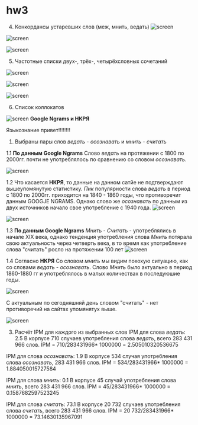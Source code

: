 # hw3
4. Конкордансы устаревших слов (меж, мнить, ведать)
![screen](https://github.com/FrSimonFr/hw3/blob/master/2.jpg)

![screen](https://github.com/FrSimonFr/hw3/blob/master/3.jpg)

![screen](https://github.com/FrSimonFr/hw3/blob/master/44.jpg)

5. Частотные списки двух-, трёх-, четырёхсловных сочетаний

![screen](https://github.com/FrSimonFr/hw3/blob/master/5.jpg)

![screen](https://github.com/FrSimonFr/hw3/blob/master/6.jpg)

![screen](https://github.com/FrSimonFr/hw3/blob/master/7.jpg)

6. Список коллокатов

![screen](https://github.com/FrSimonFr/hw3/blob/master/8.jpg)
**Google Ngrams и НКРЯ**

Языкознание привет!!!!!!!!

1. Выбраны пары слов *ведать* - *осознавать* и *мнить* - *считать* 

1.1 **По данным Google Ngrams**
Слово *ведать* на протяжении с 1800 по 2000гг. почти не употреблялось по сравнению со словом *осознавать*.

![screen](https://github.com/FrSimonFr/hw3/blob/master/GOOG.jpg)

 
1.2 Что касается **НКРЯ**, то данные на данном сатйе не подтверждают вышеупомянутую статистику. 
_Пик_ популярности слова *ведать* в период с 1800 по 2000гг. приходится на 1840 - 1860 годы, что противоречит данным GOOGJE NGRAMS. Однако слово же *осознавать* по данным из двух источников начало свое употребление с 1940 года. 
![screen](https://github.com/FrSimonFr/hw3/blob/master/NKRA.jpg)

![screen](https://github.com/FrSimonFr/hw3/blob/master/NKRA2.jpg)

1.3 **По данным Google Ngrams**
*Мнить* - *Считать* - употреблялись в начале XIX века, однако тенденция употребления слова *Мнить* потярала свою актуальность через четверть века, в то время как употребление слова "считать" росло на протяжении 100 лет
![screen](https://github.com/FrSimonFr/hw3/blob/master/GOOG2.jpg)


1.4 Согласно **НКРЯ**
Со словом *мнить* мы видим похохую ситуацию, как со словами *ведать* - *осознавать*. Слово *Мнить* было актуально в период 1860-1880 гг и употреблялось в малых количествах в последуюшие годы.

![screen](https://github.com/FrSimonFr/hw3/blob/master/NKRA3.jpg)

С актуальным по сегодняшняй день словом "считать" - нет противоречий на сайтах упомянятух выше.

![screen](https://github.com/FrSimonFr/hw3/blob/master/NKRA4.jpg)

3. Расчёт IPM для каждого из выбранных слов
IPM для слова *ведать*: 2.5
В корпусе 710 случаев употребления слова *ведать*, всего 283 431 966 слов.
IPM = 710/283431966* 1000000 = 2.505010320536675

IPM для слова *осознавать*: 1.9
В корпусе 534 случая употребления слова *осознавать*, 283 431 966 слов.
IPM = 534/283431966* 1000000 = 1.884050015727584

IPM для слова *мнить*: 0.1
В корпусе 45 случай употребления слова *мнить*, всего 283 431 966 слов.
IPM = 45/283431966* 1000000 = 0.1587682597523245

IPM для слова *считать*: 73.1
В корпусе 20 732 случаев употребления слова *считать*, всего 283 431 966 слов.
IPM = 20 732/283431966* 1000000 = 73.14630135967091



